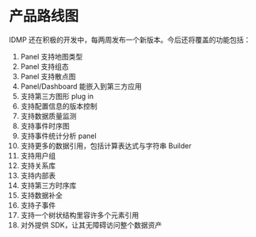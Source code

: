 # 产品路线图

IDMP 还在积极的开发中，每两周发布一个新版本。今后还将覆盖的功能包括：

1. Panel 支持地图类型
2. Panel 支持组态
3. Panel 支持散点图
4. Panel/Dashboard 能嵌入到第三方应用
5. 支持第三方图形 plug in
6. 支持配置信息的版本控制
7. 支持数据质量监测
8. 支持事件时序图
9. 支持事件统计分析 panel
10. 支持更多的数据引用，包括计算表达式与字符串 Builder
11. 支持用户组
12. 支持关系库
13. 支持内部表
14. 支持第三方时序库
15. 支持数据补全
16. 支持子事件
17. 支持一个树状结构里容许多个元素引用
18. 对外提供 SDK，让其无障碍访问整个数据资产
